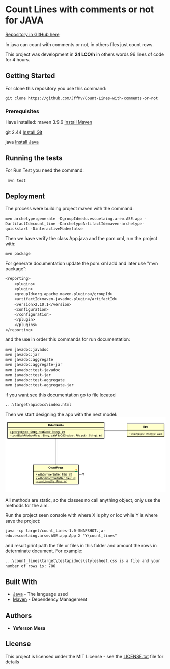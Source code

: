# Count Lines with comments or not for JAVA
[Repository in GitHub here](https://github.com/JffMv/Count-Lines-with-comments-or-not)

In java can count with comments or not, in others files just count rows.

This project was development in **24 LCO/h** in others words 96 lines of code for 4 hours.



## Getting Started

For clone this repository you use this command:
 ```
 git clone https://github.com/JffMv/Count-Lines-with-comments-or-not
 ```

### Prerequisites

Have installed:
maven 3.9.6
[Install Maven](https://maven.apache.org/download.cgi#Installation)


git 2.44
[Install Git](https://git-scm.com/book/en/v2/Getting-Started-Installing-Git)

java
[Install Java](https://www.oracle.com/co/java/technologies/downloads/)


## Running the tests

For Run Test you need the command:

```
 mvn test
```

## Deployment

The process were building project maven with the command:

```
mvn archetype:generate -DgroupId=edu.escuelaing.arsw.ASE.app -DartifactId=count_line -DarchetypeArtifactId=maven-archetype-quickstart -DinteractiveMode=false

```

Then we have verify the class App.java and the pom.xml, run the project with:

```
mvn package
```


For generate documentation update the pom.xml add and later use "mvn package":

```
<reporting>
    <plugins>
    <plugin>
    <groupId>org.apache.maven.plugins</groupId>
    <artifactId>maven-javadoc-plugin</artifactId>
    <version>2.10.1</version>
    <configuration>
    </configuration>
    </plugin>
    </plugins>
</reporting>
```

and the use in order this commands for run documentation:

```
mvn javadoc:javadoc
mvn javadoc:jar
mvn javadoc:aggregate
mvn javadoc:aggregate-jar
mvn javadoc:test-javadoc
mvn javadoc:test-jar
mvn javadoc:test-aggregate
mvn javadoc:test-aggregate-jar
```

if you want see this documentation go to file located


```
...\target\apidocs\index.html

```
Then we start designing the app with the next model:
![Diagram.png](src/main/resources/img.png)

All methods are static, so the classes no call anything object, only use the methods for the aim.

Run the project seen console with where X is phy or loc while Y is where save the project:
```
java -cp target/count_lines-1.0-SNAPSHOT.jar edu.escuelaing.arsw.ASE.app.App X "Y\count_lines"

```
and result print path the file or files in this folder and amount the rows in determinate document.
For example:
```
...\count_lines\target\testapidocs\stylesheet.css is a file and your number of rows is: 786
```
## Built With

* [Java](https://www.java.com/es/) - The language used
* [Maven](https://maven.apache.org/) - Dependency Management



## Authors

* **Yeferson Mesa**

## License

This project is licensed under the MIT License - see the [LICENSE.txt](LICENSE.txt) file for details
